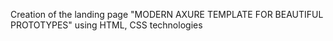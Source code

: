 Creation of the landing page "MODERN AXURE TEMPLATE FOR BEAUTIFUL PROTOTYPES" using HTML, CSS technologies
